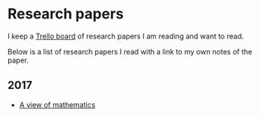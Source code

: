 # Research papers
I keep a [Trello board](https://trello.com/b/EKl1Ie3q) of research papers I am reading and want to read.

Below is a list of research papers I read with a link to my own notes of the paper.

## 2017
- [A view of mathematics](a-view-of-mathematics.md)